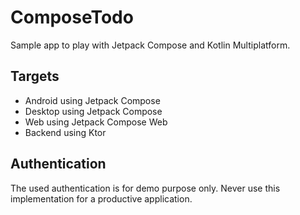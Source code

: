 # ComposeTodo

Sample app to play with Jetpack Compose and Kotlin Multiplatform.

## Targets

- Android using Jetpack Compose
- Desktop using Jetpack Compose
- Web using Jetpack Compose Web
- Backend using Ktor

## Authentication

The used authentication is for demo purpose only. Never use this implementation for a productive application.
